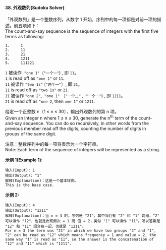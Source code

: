 #### 38. 外观数列(Sudoku Solver)

「外观数列」是一个整数序列，从数字 1 开始，序列中的每一项都是对前一项的描述。前五项如下：<br/>
The count-and-say sequence is the sequence of integers with the first five terms as following:

```
1.     1
2.     11
3.     21
4.     1211
5.     111221
```

`1` 被读作  `"one 1"`  (`"一个一"`) , 即 `11`。<br/>
`1` is read off as `"one 1"` or `11`.<br/>
`11` 被读作 `"two 1s"` (`"两个一"`）, 即 `21`。<br/>
`11` is read off as `"two 1s"` or `21`.<br/>
`21` 被读作 `"one 2"`,  `"one 1"` （`"一个二"` ,  `"一个一"`) , 即 `1211`。<br/>
`21` is read off as `"one 2`, then `one 1"` or `1211`.

给定一个正整数 n（1 ≤ n ≤ 30），输出外观数列的第 n 项。<br/>
Given an integer n where 1 ≤ n ≤ 30, generate the n<sup>th</sup> term of the count-and-say sequence. You can do so recursively, in other words from the previous member read off the digits, counting the number of digits in groups of the same digit.

注意：整数序列中的每一项将表示为一个字符串。<br/>
Note: Each term of the sequence of integers will be represented as a string.

**示例 1(Example 1):**

```
输入(Input): 1
输出(Output): "1"
解释(Explanation)：这是一个基本样例。
This is the base case.
```

**示例 2:**

```
输入(Input): 4
输出(Output): "1211"
解释(Explanation)：当 n = 3 时，序列是 "21"，其中我们有 "2" 和 "1" 两组，"2" 可以读作 "12"，也就是出现频次 = 1 而 值 = 2；类似 "1" 可以读作 "11"。所以答案是 "12" 和 "11" 组合在一起，也就是 "1211"。
For n = 3 the term was "21" in which we have two groups "2" and "1", "2" can be read as "12" which means frequency = 1 and value = 2, the same way "1" is read as "11", so the answer is the concatenation of "12" and "11" which is "1211".
```
